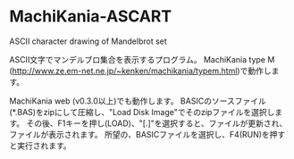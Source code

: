 # MachiKania-ASCART
ASCII character drawing of Mandelbrot set

ASCII文字でマンデルブロ集合を表示するプログラム。
MachiKania type M (http://www.ze.em-net.ne.jp/~kenken/machikania/typem.html)で動作します。

MachiKania web (v0.3.0以上)でも動作します。
BASICのソースファイル(*.BAS)をzipにして圧縮し、"Load Disk Image"でそのzipファイルを選択します。
その後、F1キーを押し(LOAD)、"[.]"を選択すると、ファイルが更新され、ファイルが表示されます。
所望の、BASICファイルを選択し、F4(RUN)を押すと実行されます。
